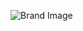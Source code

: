 ![Brand Image](https://res.cloudinary.com/dde0qo4wb/image/upload/v1740039787/brand_page/r3b7rrrcsr2r5arvn65h.png)

